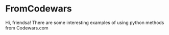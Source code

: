 # FromCodewars
Hi, friendsa!
There are some interesting examples of using  python methods from Codewars.com
